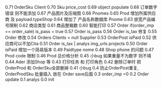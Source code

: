 0.71	OrderSku Client
0.70	Sku price_cost
0.69	object populate
0.68	订单数字错误 则不能添加
0.67	产品图片及压缩图
0.66	Pnomes
0.65	Prod 增加所属供应商 及 payload.typeShop
0.64	增加了 产品名称数据库 Pnome
0.63	放宽产品编号限制
0.62	商店类型
0.61	商品整箱数
0.60	智能打印
0.57	Order if(order_imp == order_sale) is_pass = true
0.57	Order is_pass
0.56	Order is_tax 修复
0.55	Order 修改
0.54	Orders Clients = null Supplier
0.53	OrderPost isPaid
0.52	供应商可以不加Cita
0.51	Order is_tax | analys img_urls projects
0.50	Order isPaid 增加一个简易版本
0.49	Paidtype nome
0.48	Shop phone 的问题
0.47	Prod code 限制 
0.46	Prod 总价格分析
0.45	小bug 如果重量不为数字 则不填
0.44	Ader 添加Shop 等
0.43	打印任务 和 打印角色
0.42	删除订单时 把OrderProd 和 OrderSku全部删掉
0.41	小bug
0.4		防止OrderPost重复, 
		OrderProdSku 批量插入 放在 Order save后面
0.3		order_imp =0 
0.2		Order update
0.1		analys
0.0		init